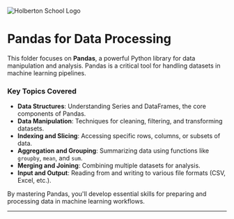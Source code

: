![Holberton School Logo](https://cdn.prod.website-files.com/6105315644a26f77912a1ada/63eea844ae4e3022154e2878_Holberton.png)

# Pandas for Data Processing

This folder focuses on **Pandas**, a powerful Python library for data manipulation and analysis. Pandas is a critical tool for handling datasets in machine learning pipelines.

### Key Topics Covered  
- **Data Structures**: Understanding Series and DataFrames, the core components of Pandas.  
- **Data Manipulation**: Techniques for cleaning, filtering, and transforming datasets.  
- **Indexing and Slicing**: Accessing specific rows, columns, or subsets of data.  
- **Aggregation and Grouping**: Summarizing data using functions like `groupby`, `mean`, and `sum`.  
- **Merging and Joining**: Combining multiple datasets for analysis.  
- **Input and Output**: Reading from and writing to various file formats (CSV, Excel, etc.).  

By mastering Pandas, you'll develop essential skills for preparing and processing data in machine learning workflows. 

---